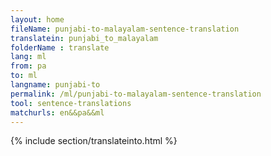 ```yaml
---
layout: home
fileName: punjabi-to-malayalam-sentence-translation
translatein: punjabi_to_malayalam
folderName : translate
lang: ml
from: pa
to: ml
langname: punjabi-to
permalink: /ml/punjabi-to-malayalam-sentence-translation
tool: sentence-translations
matchurls: en&&pa&&ml
---
```

{% include section/translateinto.html %}
